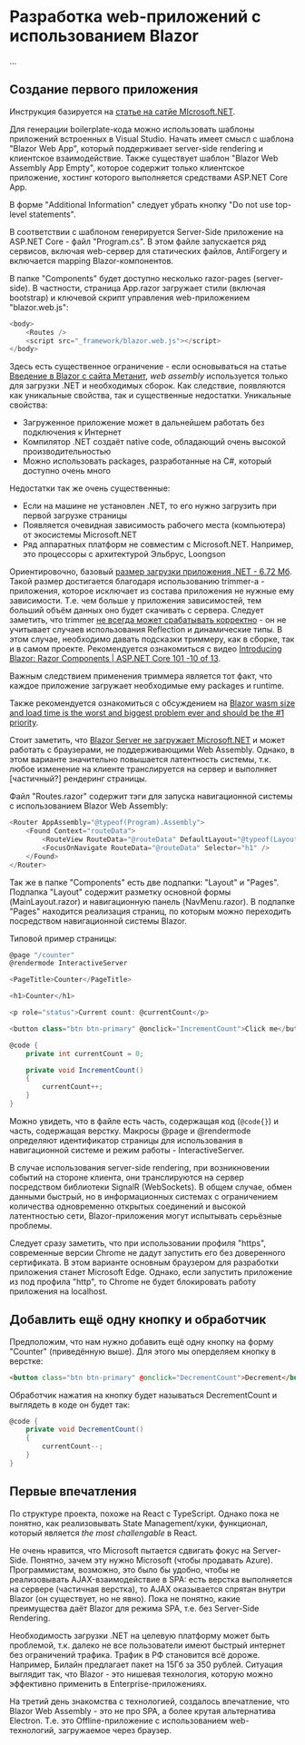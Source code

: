 # Разработка web-приложений с использованием Blazor

...

## Создание первого приложения

Инструкция базируется на [статье на сатйе MIcrosoft.NET](https://dotnet.microsoft.com/en-us/learn/aspnet/blazor-tutorial/create).

Для генерации boilerplate-кода можно использовать шаблоны приложений встроенных в Visual Studio. Начать имеет смысл с шаблона "Blazor Web App", который поддерживает server-side rendering и клиентское взаимодействие. Также существует шаблон "Blazor Web Assembly App Empty", которое содержит только клиентское приложение, хостинг которого выполняется средствами ASP.NET Core App.

В форме "Additional Information" следует убрать кнопку "Do not use top-level statements".

В соответствии с шаблоном генерируется Server-Side приложение на ASP.NET Core - файл "Program.cs". В этом файле запускается ряд сервисов, включая web-сервер для статических файлов, AntiForgery и включается mapping Blazor-компонентов.

В папке "Components" будет доступно несколько razor-pages (server-side). В частности, страница App.razor загружает стили (включая bootstrap) и ключевой скрипт управления web-приложением "blazor.web.js":

```js
<body>
    <Routes />
    <script src="_framework/blazor.web.js"></script>
</body>
```

Здесь есть существенное ограничение - если основываться на статье [Введение в Blazor с сайта Метанит](https://metanit.com/sharp/blazor/1.1.php), _web assembly_ используется только для загрузки .NET и необходимых сборок. Как следствие, появляются как уникальные свойства, так и существенные недостатки. Уникальные свойства:

- Загруженное приложение может в дальнейшем работать без подключения к Интернет
- Компилятор .NET создаёт native code, обладающий очень высокой производительностью
- Можно использовать packages, разработанные на C#, который доступно очень много

Недостатки так же очень существенные:

- Если на машине не установлен .NET, то его нужно загрузить при первой загрузке страницы
- Появляется очевидная зависимость рабочего места (компьютера) от экосистемы Microsoft.NET
- Ряд аппаратных платформ не совместим с Microsoft.NET. Например, это процессоры с архитектурой Эльбрус, Loongson

Ориентировочно, базовый [размер загрузки приложения .NET - 6.72 Мб](https://www.reddit.com/r/Blazor/comments/kx8a17/whats_the_size_of_mb_downloaded_by_the_browser/). Такой размер достигается благодаря использованию trimmer-а - приложения, которое исключает из состава приложения не нужные ему зависимости. Т.е. чем больше у приложения зависимостей, тем больший объём данных оно будет скачивать с сервера. Следует заметить, что trimmer [не всегда может срабатывать корректно](https://learn.microsoft.com/en-us/aspnet/core/blazor/host-and-deploy/configure-trimmer?view=aspnetcore-6.0) - он не учитывает случаев использования Reflection и динамические типы. В этом случае, необходимо давать подсказки триммеру, как в сборке, так и в самом проекте. Рекомендуется ознакомиться с видео [Introducing Blazor: Razor Components | ASP.NET Core 101  -10 of 13](https://www.youtube.com/watch?v=R23v4lgHYQI&ab_channel=dotnet).

Важным следствием применения триммера является тот факт, что каждое приложение загружает необходимые ему packages и runtime.

Также рекомендуется ознакомиться с обсуждением на [Blazor wasm size and load time is the worst and biggest problem ever and should be the #1 priority](https://github.com/dotnet/aspnetcore/issues/41909).

Стоит заметить, что [Blazor Server не загружает Microsoft.NET](https://learn.microsoft.com/en-us/aspnet/core/blazor/hosting-models?view=aspnetcore-8.0) и может работать с браузерами, не поддерживающими Web Assembly. Однако, в этом варианте значительно повышается латентность системы, т.к. любое изменение на клиенте транслируется на сервер и выполняет [частичный?] рендеринг страницы.

Файл "Routes.razor" содержит тэги для запуска навигационной системы с использованием Blazor Web Assembly:

```js
<Router AppAssembly="@typeof(Program).Assembly">
    <Found Context="routeData">
        <RouteView RouteData="@routeData" DefaultLayout="@typeof(Layout.MainLayout)" />
        <FocusOnNavigate RouteData="@routeData" Selector="h1" />
    </Found>
</Router>
```

Так же в папке "Components" есть две подпапки: "Layout" и "Pages". Подпапка "Layout" содержит разметку основной формы (MainLayout.razor) и навигационную панель (NavMenu.razor). В подпапке "Pages" находится реализация страниц, по которым можно переходить посредством навигационной системы Blazor.

Типовой пример страницы:

```csharp
@page "/counter"
@rendermode InteractiveServer

<PageTitle>Counter</PageTitle>

<h1>Counter</h1>

<p role="status">Current count: @currentCount</p>

<button class="btn btn-primary" @onclick="IncrementCount">Click me</button>

@code {
    private int currentCount = 0;

    private void IncrementCount()
    {
        currentCount++;
    }
}
```

Можно увидеть, что в файле есть часть, содержащая код (`@code{}`) и часть, содержащая верстку. Макросы @page и @rendermode определяют идентификатор страницы для использования в навигационной системе и режим работы - InteractiveServer.

В случае использования server-side rendering, при возникновении событий на стороне клиента, они транслируются на сервер посредством библиотеки SignalR (WebSockets). В общем случае, обмен данными быстрый, но в информационных системах с ограничением количества одновременно открытых соединений и высокой латентностью сети, Blazor-приложения могут испытывать серьёзные проблемы.

Следует сразу заметить, что при использовании профиля "https", современные версии Chrome не дадут запустить его без доверенного сертификата. В этом варианте основным браузером для разработки приложения станет Microsoft Edge. Однако, если запустить приложение из под профила "http", то Chrome не будет блокировать работу приложения на localhost. 

## Добавлить ещё одну кнопку и обработчик

Предположим, что нам нужно добавить ещё одну кнопку на форму "Counter" (приведённую выше). Для этого мы оперделяем кнопку в верстке:

```html
<button class="btn btn-primary" @onclick="DecrementCount">Decrement</button>
```

Обработчик нажатия на кнопку будет называться DecrementCount и выглядеть в коде он будет так:

```csharp
@code {
    private void DecrementCount()
    {
        currentCount--;
    }
}
```

## Первые впечатления

По структуре проекта, похоже на React с TypeScript. Однако пока не понятно, как реализовывать State Management/хуки, функционал, который является _the most challengable_ в React.

Не очень нравится, что Microsoft пытается сдвигать фокус на Server-Side. Понятно, зачем эту нужно Microsoft (чтобы продавать Azure). Программистам, возможно, это было бы удобно, чтобы не реализовывать AJAX-взаимодействие в SPA: есть верстка выполняется на сервере (частичная верстка), то AJAX оказывается спрятан внутри Blazor (он существует, но не явно). Пока не понятно, какие преимущества даёт Blazor для режима SPA, т.е. без Server-Side Rendering.

Необходимость загрузки .NET на целевую платформу может быть проблемой, т.к. далеко не все пользователи имеют быстрый интернет без ограничений трафика. Трафик в РФ становится всё дороже. Например, Билайн предлагает пакет на 15Гб за 350 рублей. Ситуация выглядит так, что Blazor - это нишевая технология, которую можно эффективно применить в Enterprise-приложениях.

На третий день знакомства с технологией, создалось впечатление, что Blazor Web Assembly - это не про SPA, а более крутая альтернатива Electron. Т.е. это Offline-приложение с использованием web-технологий, загружаемое через браузер.
